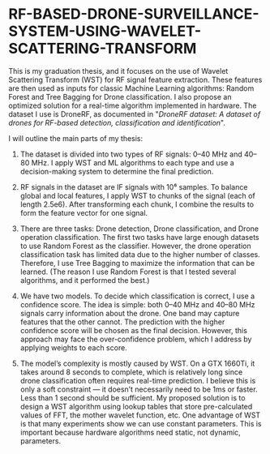 # RF-BASED-DRONE-SURVEILLANCE-SYSTEM-USING-WAVELET-SCATTERING-TRANSFORM

This is my graduation thesis, and it focuses on the use of Wavelet Scattering Transform (WST) for RF signal feature extraction. These features are then used as inputs for classic Machine Learning algorithms: Random Forest and Tree Bagging for Drone classification. I also propose an optimized solution for a real-time algorithm implemented in hardware. The dataset I use is DroneRF, as documented in "*DroneRF dataset: A dataset of drones for RF-based detection, classification and identification*".

I will outline the main parts of my thesis:

1. The dataset is divided into two types of RF signals: 0–40 MHz and 40–80 MHz.
I apply WST and ML algorithms to each type and use a decision-making system to determine the final prediction.

2. RF signals in the dataset are IF signals with 10⁶ samples.
To balance global and local features, I apply WST to chunks of the signal (each of length 2.5e6). After transforming each chunk, I combine the results to form the feature vector for one signal.

3. There are three tasks: Drone detection, Drone classification, and Drone operation classification.
The first two tasks have large enough datasets to use Random Forest as the classifier. However, the drone operation classification task has limited data due to the higher number of classes. Therefore, I use Tree Bagging to maximize the information that can be learned.
(The reason I use Random Forest is that I tested several algorithms, and it performed the best.)

4. We have two models. To decide which classification is correct, I use a confidence score.
The idea is simple: both 0–40 MHz and 40–80 MHz signals carry information about the drone. One band may capture features that the other cannot. The prediction with the higher confidence score will be chosen as the final decision.
However, this approach may face the over-confidence problem, which I address by applying weights to each score.

5. The model’s complexity is mostly caused by WST.
On a GTX 1660Ti, it takes around 8 seconds to complete, which is relatively long since drone classification often requires real-time prediction.
I believe this is only a soft constraint — it doesn’t necessarily need to be 1ms or faster. Less than 1 second should be sufficient.
My proposed solution is to design a WST algorithm using lookup tables that store pre-calculated values of FFT, the mother wavelet function, etc.
One advantage of WST is that many experiments show we can use constant parameters. This is important because hardware algorithms need static, not dynamic, parameters.
